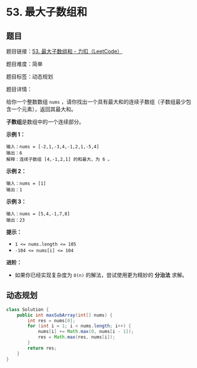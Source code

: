 # 53. 最大子数组和

## 题目

题目链接：[53. 最大子数组和 - 力扣（LeetCode）](https://leetcode.cn/problems/maximum-subarray/description/)

题目难度：简单

题目标签：动态规划

题目详情：

给你一个整数数组 `nums` ，请你找出一个具有最大和的连续子数组（子数组最少包含一个元素），返回其最大和。

**子数组**是数组中的一个连续部分。

**示例 1：**

```
输入：nums = [-2,1,-3,4,-1,2,1,-5,4]
输出：6
解释：连续子数组 [4,-1,2,1] 的和最大，为 6 。
```

**示例 2：**

```
输入：nums = [1]
输出：1
```

**示例 3：**

```
输入：nums = [5,4,-1,7,8]
输出：23
```

**提示：**

- `1 <= nums.length <= 105`
- `-104 <= nums[i] <= 104`

**进阶：**

- 如果你已经实现复杂度为 `O(n)` 的解法，尝试使用更为精妙的 **分治法** 求解。



## 动态规划

``` java
class Solution {
    public int maxSubArray(int[] nums) {
        int res = nums[0];
        for (int i = 1; i < nums.length; i++) {
            nums[i] += Math.max(0, nums[i - 1]);
            res = Math.max(res, nums[i]);
        }
        return res;
    }
}
```
